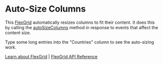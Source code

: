 Auto-Size Columns
=================

This [FlexGrid](https://www.grapecity.com/wijmo/api/classes/wijmo_grid.flexgrid.html) automatically resizes columns to fit their content. It does this by calling the [autoSizeColumns](https://www.grapecity.com/wijmo/api/classes/wijmo_grid.flexgrid.html#autosizecolumns) method in response to events that affect the content size. 

Type some long entries into the "Countries" column to see the auto-sizing work.

[Learn about FlexGrid](https://www.grapecity.com/wijmo/flexgrid-javascript-data-grid) | [FlexGrid API Reference](https://www.grapecity.com/wijmo/api/classes/wijmo_grid.flexgrid.html)